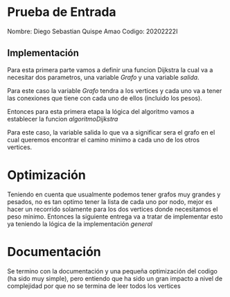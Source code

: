 # Prueba de Entrada
Nombre: Diego Sebastian Quispe Amao
Codigo: 20202222I

## Implementación
Para esta primera parte vamos a definir una funcion Dijkstra la cual va a necesitar dos parametros, una variable *Grafo* y una variable *salida*.

Para este caso la variable *Grafo* tendra a los vertices y cada uno va a tener las conexiones que tiene con cada uno de ellos (incluido los pesos).

Entonces para esta primera etapa la lógica del algoritmo vamos a establecer la funcion *algoritmoDijkstra*

Para este caso, la variable salida lo que va a significar sera el grafo en el cual queremos encontrar el camino minimo a cada uno de los otros vertices.

# Optimización
Teniendo en cuenta que usualmente podemos tener grafos muy grandes y pesados, no es tan optimo tener la lista de cada uno por nodo, mejor es hacer un recorrido solamente para los dos vertices donde necesitamos el peso minimo. Entonces la siguiente entrega va a tratar de implementar esto ya teniendo la lógica de la implementación *general*

# Documentación
Se termino con la documentación y una pequeña optimización del codigo (ha sido muy simple), pero entiendo que ha sido un gran impacto a nivel de complejidad por que no se termina de leer todos los vertices
